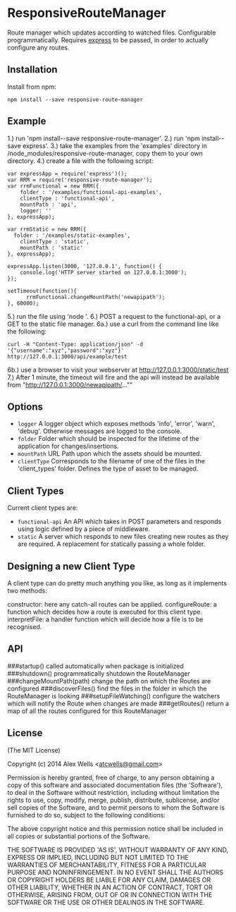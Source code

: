 # ResponsiveRouteManager

Route manager which updates according to watched files. Configurable programmatically. Requires [express](https://github.com/strongloop/express)  to be passed, in order to actually configure any routes.

## Installation

Install from npm:

    npm install --save responsive-route-manager

## Example

1.) run 'npm install--save responsive-route-manager'.
2.) run 'npm install--save express'.
3.) take the examples from the 'examples' directory in /node_modules/responsive-route-manager, copy them to your own directory.
4.) create a file with the following script:

    var expressApp = require('express')();
    var RRM = require('responsive-route-manager');
    var rrmFunctional = new RRM({
        folder : '/examples/functional-api-examples',
        clientType : 'functional-api',
        mountPath : 'api',
        logger: ''
    }, expressApp);

    var rrmStatic = new RRM({
      folder : '/examples/static-examples',
        clientType : 'static',
        mountPath : 'static'
    }, expressApp);

    expressApp.listen(3000, '127.0.0.1', function() {
        console.log('HTTP server started on 127.0.0.1:3000');
    });

    setTimeout(function(){
          rrmFunctional.changeMountPath('newapipath');
    }, 60000);

5.) run the file using 'node <filename>'.
6.) POST a request to the functional-api, or a GET to the static file manager.
6a.) use a curl from the command line like the following:

    curl -H "Content-Type: application/json" -d '{"username":"xyz","password":"xyz"}' http://127.0.0.1:3000/api/example/test

6b.) use a browser to visit your webserver at http://127.0.0.1:3000/static/test
7.) After 1 minute, the timeout will fire and the api will instead be available from "http://127.0.0.1:3000/newapipath/...""

## Options

  - `logger` A logger object which exposes methods 'info', 'error', 'warn', 'debug'. Otherwise messages are logged to the console.
  - `folder` Folder which should be inspected for the lifetime of the application for changes/insertions.
  - `mountPath` URL Path upon which the assets should be mounted.
  - `clientType` Corresponds to the filename of one of the files in the 'client_types' folder. Defines the type of asset to be managed.

## Client Types  

Current client types are:

  - `functional-api` An API which takes in POST parameters and responds using logic defined by a piece of middleware.
  - `static` A server which responds to new files creating new routes as they are required. A replacement for statically passing a whole folder.

## Designing a new Client Type

A client type can do pretty much anything you like, as long as it implements two methods:

constructor: here any catch-all routes can be applied.
configureRoute: a function which decides how a route is executed for this client type.
interpretFile: a handler function which will decide how a file is to be recognised.

## API

###startup()
called automatically when package is initialized
###shutdown()
programmatically shutdown the RouteManager
###changeMountPath(path)
change the path on which the Routes are configured
###discoverFiles()
find the files in the folder in which the RouteManager is looking
###setupFileWatching()
configure the watchers which will notify the Route when changes are made
###getRoutes()
return a map of all the routes configured for this RouteManager

## License

(The MIT License)

Copyright (c) 2014 Alex Wells &lt;atcwells@gmail.com&gt;

Permission is hereby granted, free of charge, to any person obtaining
a copy of this software and associated documentation files (the
'Software'), to deal in the Software without restriction, including
without limitation the rights to use, copy, modify, merge, publish,
distribute, sublicense, and/or sell copies of the Software, and to
permit persons to whom the Software is furnished to do so, subject to
the following conditions:

The above copyright notice and this permission notice shall be
included in all copies or substantial portions of the Software.

THE SOFTWARE IS PROVIDED 'AS IS', WITHOUT WARRANTY OF ANY KIND,
EXPRESS OR IMPLIED, INCLUDING BUT NOT LIMITED TO THE WARRANTIES OF
MERCHANTABILITY, FITNESS FOR A PARTICULAR PURPOSE AND NONINFRINGEMENT.
IN NO EVENT SHALL THE AUTHORS OR COPYRIGHT HOLDERS BE LIABLE FOR ANY
CLAIM, DAMAGES OR OTHER LIABILITY, WHETHER IN AN ACTION OF CONTRACT,
TORT OR OTHERWISE, ARISING FROM, OUT OF OR IN CONNECTION WITH THE
SOFTWARE OR THE USE OR OTHER DEALINGS IN THE SOFTWARE.
